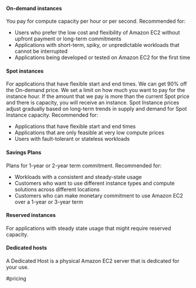 #### On-demand instances
You pay for compute capacity per hour or per second.
Recommended for:
- Users who prefer the low cost and flexibility of Amazon EC2 without upfront payment or long-term commitments
- Applications with short-term, spiky, or unpredictable workloads that cannot be interrupted
- Applications being developed or tested on Amazon EC2 for the first time

#### Spot instances
For applications that have flexible start and end times. We can get 90% off the On-demand price.
We set a limit on how much you want to pay for the instance hour. If the amount that we pay is more than the current Spot price and there is capacity, you will receive an instance. Spot Instance prices adjust gradually based on long-term trends in supply and demand for Spot Instance capacity.
Recommended for:
- Applications that have flexible start and end times
- Applications that are only feasible at very low compute prices
- Users with fault-tolerant or stateless workloads

#### Savings Plans
Plans for 1-year or 2-year term commitment.
Recommended for:
- Workloads with a consistent and steady-state usage
- Customers who want to use different instance types and compute solutions across different locations
- Customers who can make monetary commitment to use Amazon EC2 over a 1-year or 3-year term

#### Reserved instances
For applications with steady state usage that might require reserved capacity.

#### Dedicated hosts
A Dedicated Host is a physical Amazon EC2 server that is dedicated for your use.

#pricing